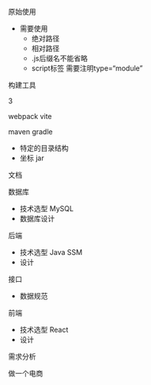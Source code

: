 原始使用

- 需要使用
  - 绝对路径
  - 相对路径
  - .js后缀名不能省略
  - script标签 需要注明type=“module”





构建工具



3

webpack vite 



maven  gradle 

- 特定的目录结构
- 坐标 jar



文档



数据库 	

- 技术选型 MySQL
- 数据库设计



后端

- 技术选型 Java SSM
- 设计



接口

- 数据规范



前端

- 技术选型 React 
- 设计



需求分析

做一个电商   

